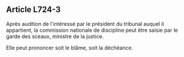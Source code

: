 Article L724-3
----
Après audition de l'intéressé par le président du tribunal auquel il appartient,
la commission nationale de discipline peut être saisie par le garde des sceaux,
ministre de la justice.

Elle peut prononcer soit le blâme, soit la déchéance.
